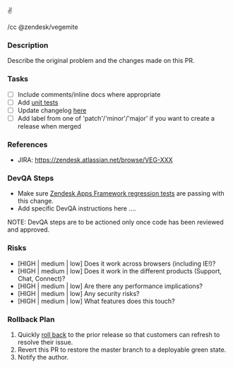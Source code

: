 :v:

/cc @zendesk/vegemite

### Description
Describe the original problem and the changes made on this PR.

### Tasks
- [ ] Include comments/inline docs where appropriate
- [ ] Add [unit tests](/spec)
- [ ] Update changelog [here](https://github.com/zendesk/zaf_docs/blob/master/doc/v2/dev_guide/changelog.md)
- [ ] Add label from one of 'patch'/'minor'/'major' if you want to create a release when merged

### References
* JIRA: https://zendesk.atlassian.net/browse/VEG-XXX

### DevQA Steps

<!-- The DevQA process is to assess whether the work meets its acceptance criteria. If the acceptance criteria are unclear, the DevQA should verify with the code owner or the person who created the Jira card. To start with DevQA, deploy this branch to [staging](https://samson.zende.sk/projects/zendesk_app_framework/stages/static-assets-build) environment. -->

- Make sure [Zendesk Apps Framework regression tests](https://zendesk.atlassian.net/wiki/spaces/ENG/pages/641702848/DevQA+process+in+Vegemite#DevQAprocessinVegemite-regression-checks) are passing with this change.
- Add specific DevQA instructions here ....

NOTE: DevQA steps are to be actioned only once code has been reviewed and approved.

### Risks
* [HIGH | medium | low] Does it work across browsers (including IE!)?
* [HIGH | medium | low] Does it work in the different products (Support, Chat, Connect)?
* [HIGH | medium | low] Are there any performance implications?
* [HIGH | medium | low] Any security risks?
* [HIGH | medium | low] What features does this touch?

### Rollback Plan

1. Quickly [roll back] to the prior release so that customers can refresh to resolve their issue.
1. Revert this PR to restore the master branch to a deployable green state.
1. Notify the author.

[roll back]: https://github.com/zendesk/zendesk_app_framework_sdk/blob/master/DEPLOY.md#recovery

<!--
List any additional tasks to perform if this PR is reverted. Examples:
 * Run a backfill to alter changed data structures
 * Roll back state of any co-dependent feature flags
 * Revert a PR changing an API endpoint in another repo
 * Inform particular customers, PMs, and/or stakeholders
 * Note any non-obvious consequence of reversion
-->
